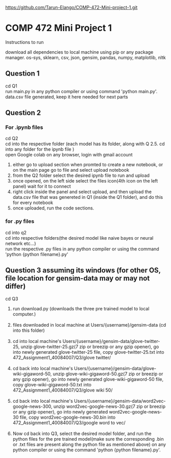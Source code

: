 https://github.com/Tarun-Elango/COMP-472-Mini-project-1.git

# COMP 472 Mini Project 1 

Instructions to run 

download all dependencies to local machine using pip or any package manager.
os-sys, sklearn, csv, json, gensim, pandas, numpy, matplotlib, nltk


## Question 1
cd Q1 <br />
run main.py in any python compiler or using command 'python main.py'. <br />
data.csv file generated, keep it here needed for next parts <br />


## Question 2
 
### For .ipynb files<br />

cd Q2<br />
cd into the respective folder (each model has its folder, along with Q 2.5. cd into any folder for the ipynb file )<br />
open Google colab on any browser, login with gmail account<br />
1. either go to upload section when promted to create a new notebook, or on the main page go to file and select upload notebook <br />
2. from the Q2 folder select the desired ipynb file to run and upload<br />
3. once opened, on the left side select the files icon(4th icon on the left panel) wait for it to connect<br />
4. right click inside the panel and select upload, and then upload the data.csv file that was genereted in Q1 (inside the Q1 folder), and do this for every notebook <br />
5. once uploaded, run the code sections. <br />

### for .py files <br />
cd into q2<br />
cd into respective folders(the desired model like naive bayes or neural network etc...)<br />
run the respective .py files in any python compiler or using the command 'python {python filename}.py'<br />


## Question 3 assuming its windows (for other OS, file location for gensim-data may or may not differ)
cd Q3<br />
1. run download.py (downloads the three pre trained model to local computer.)<br /> <br />
2. files downloaded in local machine at Users/{username}/gensim-data (cd into this folder)<br /> <br />
3. cd into local machine's Users/{username}/gensim-data/glove-twitter-25, unzip glove-twitter-25.gz(7 zip or breezip or any gzip opener), go into newly generated glove-twitter-25 file, copy glove-twitter-25.txt into 472_Assignment1_40084007/Q3/glove twitter/ <br /> <br />
4. cd back into local machine's Users/{username}/gensim-data/glove-wiki-gigaword-50, unzip glove-wiki-gigaword-50.gz(7 zip or breezip or any gzip opener), go into newly generated glove-wiki-gigaword-50 file, copy glove-wiki-gigaword-50.txt into 472_Assignment1_40084007/Q3/glove wiki 50/ <br /> <br />
5. cd back into local machine's Users/{username}/gensim-data/word2vec-google-news-300, unzip word2vec-google-news-30.gz(7 zip or breezip or any gzip opener), go into newly generated word2vec-google-news-30 file, copy word2vec-google-news-30.bin into 472_Assignment1_40084007/Q3/google word to vec/ <br /> <br />
6. Now cd back into Q3, select the desired model folder, and run the python files for the pre trained model(make sure the corresponding .bin or .txt files are present along the python file as mentioned above) on any python compiler or using the command 'python {python filename}.py'. 

